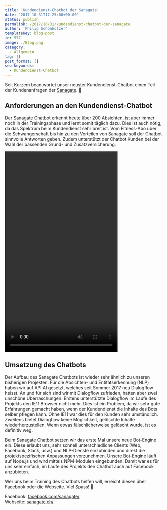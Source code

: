 ```yaml
---
title: 'Kundendienst-Chatbot der Sanagate'
date: '2017-10-31T17:25:08+00:00'
status: publish
permalink: /2017/10/31/kundendienst-chatbot-der-sanagate
author: 'Philip Schönholzer'
templateKey: blog-post
id: 577
image: ./Blog.png
category:
  - Allgemein
tag: []
post_format: []
seo-keywords:
  - Kundendienst-Chatbot
---
```


Seit Kurzem beantwortet unser neuster Kundendienst-Chatbot einen Teil der Kundenanfragen der [Sanagate](https://www.sanagate.ch/de/home.html). 🚀

## Anforderungen an den Kundendienst-Chatbot

Der Sanagate Chatbot erkennt heute über 200 Absichten, ist aber immer noch in der Trainingsphase und lernt somit täglich dazu. Dies ist auch nötig, da das Spektrum beim Kundendienst sehr breit ist. Vom Fitness-Abo über die Schwangerschaft bis hin zu den Vorteilen von Sanagate soll der Chatbot sinnvolle Antworten geben. Zudem unterstützt der Chatbot Kunden bei der Wahl der passenden Grund- und Zusatzversicherung.

<video autoplay="1" class="wp-video-shortcode" controls="controls" height="640" id="video-0-3" loop="1" preload="auto" width="360"><source src="Sanagate_720p.mp4" type="video/mp4"></source>[Sanagate_720p.mp4](Sanagate_720p.mp4)</video>

## Umsetzung des Chatbots

Der Aufbau des Sanagate Chatbots ist wieder sehr ähnlich zu unseren bisherigen Projekten. Für die Absichten- und Entitätserkennung (NLP) haben wir auf API.AI gesetzt, welches seit Sommer 2017 neu Dialogflow heisst. An und für sich sind wir mit Dialogflow zufrieden, hatten aber zwei unschöne Überraschungen. Erstens unterstützte Dialogflow im Laufe des Projekts den IE11 Browser nicht mehr. Dies ist ein Problem, da wir sehr gute Erfahrungen gemacht haben, wenn der Kundendienst die Inhalte des Bots selber pflegen kann. Ohne IE11 war dies für den Kunden sehr umständlich. Zweitens bietet Dialogflow keine Möglichkeit, gelöschte Inhalte wiederherzustellen. Wenn etwas fälschlicherweise gelöscht wurde, ist es definitiv weg.

Beim Sanagate Chatbot setzen wir das erste Mal unsere neue Bot-Engine ein. Diese erlaubt uns, sehr schnell unterschiedliche Clients (Web, Facebook, Slack, usw.) und NLP-Dienste einzubinden und direkt die projektspezifischen Anpassungen vorzunehmen. Unsere Bot-Engine läuft auf Node.js und wird mittels NPM-Modulen eingebunden. Damit war es für uns sehr einfach, im Laufe des Projekts den Chatbot auch auf Facebook anzubieten.

Wer uns beim Training des Chatbots helfen will, erreicht diesen über Facebook oder die Webseite. Viel Spass! 🤖

Facebook: [facebook.com/sanagate/](https://www.facebook.com/sanagate/)  
Webseite: [sanagate.ch/](https://www.sanagate.ch/)
